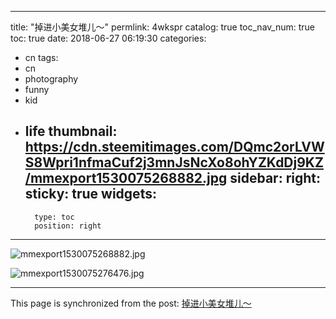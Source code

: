 
---
title: "掉进小美女堆儿～"
permlink: 4wkspr
catalog: true
toc_nav_num: true
toc: true
date: 2018-06-27 06:19:30
categories:
- cn
tags:
- cn
- photography
- funny
- kid
- life
thumbnail: https://cdn.steemitimages.com/DQmc2orLVWS8Wpri1nfmaCuf2j3mnJsNcXo8ohYZKdDj9KZ/mmexport1530075268882.jpg
sidebar:
    right:
        sticky: true
widgets:
    -
        type: toc
        position: right
---


![mmexport1530075268882.jpg](https://cdn.steemitimages.com/DQmc2orLVWS8Wpri1nfmaCuf2j3mnJsNcXo8ohYZKdDj9KZ/mmexport1530075268882.jpg)

![mmexport1530075276476.jpg](https://cdn.steemitimages.com/DQmNkfZGvHQ2zs9D6Zsy27pmGWJu5gkzDa3JK1sNMJwg1DR/mmexport1530075276476.jpg)

- - -

This page is synchronized from the post: [掉进小美女堆儿～](https://steemit.com/@andrewma/4wkspr)
